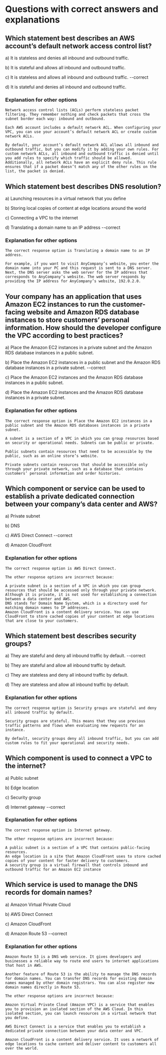 # Questions with correct answers and explanations

## Which statement best describes an AWS account’s default network access control list?

a) It is stateless and denies all inbound and outbound traffic.

b) It is stateful and allows all inbound and outbound traffic.

c) It is stateless and allows all inbound and outbound traffic. --correct

d) It is stateful and denies all inbound and outbound traffic.

### Explanation for other options

    Network access control lists (ACLs) perform stateless packet filtering. They remember nothing and check packets that cross the subnet border each way: inbound and outbound.

    Each AWS account includes a default network ACL. When configuring your VPC, you can use your account’s default network ACL or create custom network ACLs.

    By default, your account’s default network ACL allows all inbound and outbound traffic, but you can modify it by adding your own rules. For custom network ACLs, all inbound and outbound traffic is denied until you add rules to specify which traffic should be allowed. Additionally, all network ACLs have an explicit deny rule. This rule ensures that if a packet doesn’t match any of the other rules on the list, the packet is denied.

## Which statement best describes DNS resolution?

a) Launching resources in a virtual network that you define

b) Storing local copies of content at edge locations around the world

c) Connecting a VPC to the internet

d) Translating a domain name to an IP address --correct

### Explanation for other options

    The correct response option is Translating a domain name to an IP address.

    For example, if you want to visit AnyCompany’s website, you enter the domain name into your PC and this request is sent to a DNS server. Next, the DNS server asks the web server for the IP address that corresponds to AnyCompany’s website. The web server responds by providing the IP address for AnyCompany’s website, 192.0.2.0.

## Your company has an application that uses Amazon EC2 instances to run the customer-facing website and Amazon RDS database instances to store customers’ personal information. How should the developer configure the VPC according to best practices?

a) Place the Amazon EC2 instances in a private subnet and the Amazon RDS database instances in a public subnet.

b) Place the Amazon EC2 instances in a public subnet and the Amazon RDS database instances in a private subnet. --correct

c) Place the Amazon EC2 instances and the Amazon RDS database instances in a public subnet.

d) Place the Amazon EC2 instances and the Amazon RDS database instances in a private subnet.

### Explanation for other options

    The correct response option is Place the Amazon EC2 instances in a public subnet and the Amazon RDS databases instances in a private subnet.

    A subnet is a section of a VPC in which you can group resources based on security or operational needs. Subnets can be public or private.

    Public subnets contain resources that need to be accessible by the public, such as an online store’s website.

    Private subnets contain resources that should be accessible only through your private network, such as a database that contains customers’ personal information and order histories.

## Which component or service can be used to establish a private dedicated connection between your company’s data center and AWS?

a) Private subnet

b) DNS

c) AWS Direct Connect --correct

d) Amazon CloudFront

### Explanation for other options

    The correct response option is AWS Direct Connect.

    The other response options are incorrect because:

    A private subnet is a section of a VPC in which you can group resources that should be accessed only through your private network. Although it is private, it is not used for establishing a connection between a data center and AWS.
    DNS stands for Domain Name System, which is a directory used for matching domain names to IP addresses.
    Amazon CloudFront is a content delivery service. You can use CloudFront to store cached copies of your content at edge locations that are close to your customers.

## Which statement best describes security groups?

a) They are stateful and deny all inbound traffic by default. --correct

b) They are stateful and allow all inbound traffic by default.

c) They are stateless and deny all inbound traffic by default.

d) They are stateless and allow all inbound traffic by default.

### Explanation for other options

    The correct response option is Security groups are stateful and deny all inbound traffic by default.

    Security groups are stateful. This means that they use previous traffic patterns and flows when evaluating new requests for an instance.

    By default, security groups deny all inbound traffic, but you can add custom rules to fit your operational and security needs.

## Which component is used to connect a VPC to the internet?

a) Public subnet

b) Edge location

c) Security group

d) Internet gateway --correct

### Explanation for other options

    The correct response option is Internet gateway.

    The other response options are incorrect because:

    A public subnet is a section of a VPC that contains public-facing resources.
    An edge location is a site that Amazon CloudFront uses to store cached copies of your content for faster delivery to customers.
    A security group is a virtual firewall that controls inbound and outbound traffic for an Amazon EC2 instance

## Which service is used to manage the DNS records for domain names?

a) Amazon Virtual Private Cloud

b) AWS Direct Connect

c) Amazon CloudFront

d) Amazon Route 53 --correct

### Explanation for other options

    Amazon Route 53 is a DNS web service. It gives developers and businesses a reliable way to route end users to internet applications that host in AWS.

    Another feature of Route 53 is the ability to manage the DNS records for domain names. You can transfer DNS records for existing domain names managed by other domain registrars. You can also register new domain names directly in Route 53.

    The other response options are incorrect because:

    Amazon Virtual Private Cloud (Amazon VPC) is a service that enables you to provision an isolated section of the AWS Cloud. In this isolated section, you can launch resources in a virtual network that you define.

    AWS Direct Connect is a service that enables you to establish a dedicated private connection between your data center and VPC.  

    Amazon CloudFront is a content delivery service. It uses a network of edge locations to cache content and deliver content to customers all over the world.
